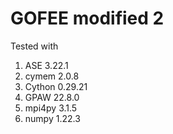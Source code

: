 # GOFEE modified 2

Tested with
1. ASE 3.22.1
2. cymem 2.0.8
3. Cython 0.29.21
4. GPAW 22.8.0
5. mpi4py 3.1.5
6. numpy 1.22.3

